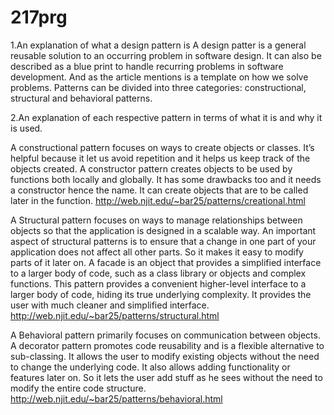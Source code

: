 217prg
======
1.An explanation of what a design pattern is
 A design patter is a general reusable solution to an occurring problem in software design. 
 It can also be described as a blue print to handle recurring problems in software development.
 And as the article mentions is a template on how we solve problems. 
 Patterns can be divided into three categories: constructional, structural and behavioral patterns.
 
 
 2.An explanation of each respective pattern in terms of what it is and why it is used.
 
 
 A constructional pattern focuses on ways to create objects or classes. 
 It’s helpful because it let us avoid repetition and it helps us keep track of the objects created. 
 A constructor pattern creates objects to be used by functions both locally and globally.
 It has some drawbacks too and it needs a constructor hence the name.
 It can create objects that are to be called later in the function.
 http://web.njit.edu/~bar25/patterns/creational.html
 
 
 A Structural pattern focuses on ways to manage relationships between objects so that 
 the application is designed in a scalable way. An important aspect of structural patterns is to ensure that a 
 change in one part of your application does not affect all other parts.
 So it makes it easy to modify parts of it later on.
 A facade is an object that provides a simplified interface to a larger body of code, such as a class library or 
 objects and complex functions. This pattern provides a convenient higher-level interface to a larger 
 body of code, hiding its true underlying complexity. It provides the user with much cleaner and simplified interface.
 http://web.njit.edu/~bar25/patterns/structural.html
 
 
 A Behavioral pattern primarily focuses on communication between objects.
 A decorator pattern promotes code reusability and is a flexible alternative to sub-classing. 
 It allows the user to modify existing objects without the need to change the 
 underlying code. It also allows adding functionality or features later on. So it lets 
 the user add stuff as he sees without the need to modify the entire code structure.
 http://web.njit.edu/~bar25/patterns/behavioral.html
